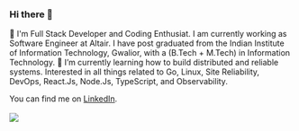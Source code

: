 
<!-- <h1 align="center">Hi <img src="https://raw.githubusercontent.com/MartinHeinz/MartinHeinz/master/wave.gif" width="10px">, I'm Puneet Garg</h1> -->
<!-- <h1 align="center">Hi , I'm Puneet Garg</h1>
<h3 align="center">A passionate Full Stack  Developer and and Coding Enthusiast. </h3>  -->


### Hi there 👋

:telescope: I'm Full Stack Developer and Coding Enthusiat. I am currently working as Software Engineer at Altair. I have post graduated from the Indian Institute of Information Technology, Gwalior, with a (B.Tech + M.Tech) in Information Technology.  :seedling: I’m currently learning how to build distributed and reliable systems. Interested in all things related to Go, Linux, Site Reliability, DevOps, React.Js, Node.Js, TypeScript, and Observability.

You can find me on [LinkedIn](https://www.linkedin.com/in/iampuneetgarg/).
  <br/>
  <br/>
<a href="https://github.com/sawanabhi157/github-profile-views-counter">
    <img src="https://komarev.com/ghpvc/?username=gargpuneet438">
</a>

